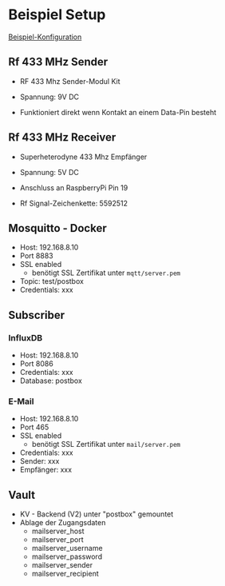 # Beispiel Setup

[Beispiel-Konfiguration](config.ini)

## Rf 433 MHz Sender

- RF 433 Mhz Sender-Modul Kit
- Spannung: 9V DC

- Funktioniert direkt wenn Kontakt an einem Data-Pin besteht

## Rf 433 MHz Receiver

- Superheterodyne 433 Mhz Empfänger
- Spannung: 5V DC

- Anschluss an RaspberryPi Pin 19
- Rf Signal-Zeichenkette: 5592512 

## Mosquitto - Docker

- Host: 192.168.8.10
- Port 8883
- SSL enabled
  - benötigt SSL Zertifikat unter `mqtt/server.pem`
- Topic: test/postbox
- Credentials: xxx

## Subscriber

### InfluxDB

- Host: 192.168.8.10
- Port 8086
- Credentials: xxx
- Database: postbox

### E-Mail

- Host: 192.168.8.10
- Port 465
- SSL enabled
  - benötigt SSL Zertifikat unter `mail/server.pem`
- Credentials: xxx
- Sender: xxx
- Empfänger: xxx

## Vault

- KV - Backend (V2) unter "postbox" gemountet
- Ablage der Zugangsdaten
  - mailserver_host  
  - mailserver_port  
  - mailserver_username  
  - mailserver_password  
  - mailserver_sender  
  - mailserver_recipient  

